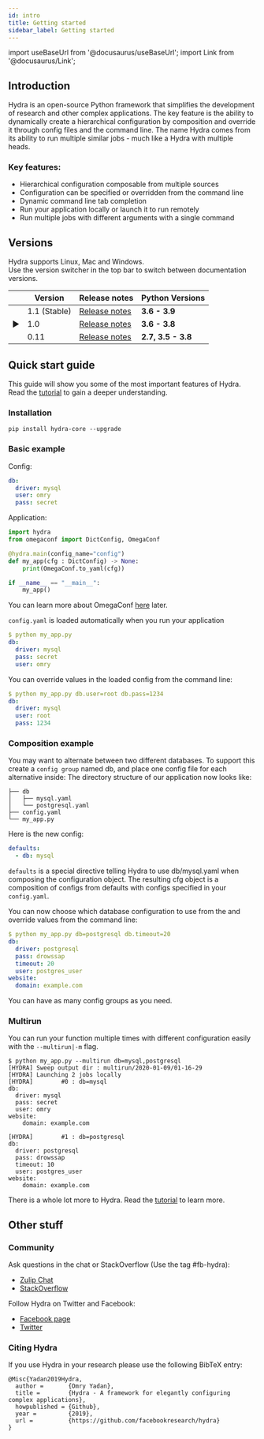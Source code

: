 ```yaml
---
id: intro
title: Getting started
sidebar_label: Getting started
---
```

import useBaseUrl from '@docusaurus/useBaseUrl';
import Link from '@docusaurus/Link';

## Introduction
Hydra is an open-source Python framework that simplifies the development of research and other complex applications.
The key feature is the ability to dynamically create a hierarchical configuration by composition and override it through config files and the command line. 
The name Hydra comes from its ability to run multiple similar jobs - much like a Hydra with multiple heads.

### Key features:

* Hierarchical configuration composable from multiple sources
* Configuration can be specified or overridden from the command line
* Dynamic command line tab completion
* Run your application locally or launch it to run remotely
* Run multiple jobs with different arguments with a single command

## Versions

Hydra supports Linux, Mac and Windows.  
Use the version switcher in the top bar to switch between documentation versions.
 
|        |          Version          |  Release notes                                                                      | Python Versions    |
| -------|---------------------------|-------------------------------------------------------------------------------------| -------------------|
|        | 1.1 (Stable)              | [Release notes](https://github.com/facebookresearch/hydra/releases/tag/v1.1.0)      | **3.6 - 3.9**      |
| &#9658;| 1.0                       | [Release notes](https://github.com/facebookresearch/hydra/releases/tag/v1.0.0rc1)   | **3.6 - 3.8**      |
|        | 0.11                      | [Release notes](https://github.com/facebookresearch/hydra/releases/tag/0.11.0)      | **2.7, 3.5 - 3.8** |

## Quick start guide
This guide will show you some of the most important features of Hydra.
Read the [tutorial](tutorials/basic/your_first_app/1_simple_cli.md) to gain a deeper understanding.

### Installation
```commandline
pip install hydra-core --upgrade
```

### Basic example
Config:
```yaml title="config.yaml"
db:
  driver: mysql
  user: omry
  pass: secret
```
Application:
```python {4-6} title="my_app.py"
import hydra
from omegaconf import DictConfig, OmegaConf

@hydra.main(config_name="config")
def my_app(cfg : DictConfig) -> None:
    print(OmegaConf.to_yaml(cfg))

if __name__ == "__main__":
    my_app()
```
You can learn more about OmegaConf [here](https://omegaconf.readthedocs.io/en/latest/usage.html#access-and-manipulation) later.

`config.yaml` is loaded automatically when you run your application
```yaml
$ python my_app.py
db:
  driver: mysql
  pass: secret
  user: omry
```

You can override values in the loaded config from the command line:
```yaml {4-5}
$ python my_app.py db.user=root db.pass=1234
db:
  driver: mysql
  user: root
  pass: 1234
```

### Composition example
You may want to alternate between two different databases. To support this create a `config group` named db,
and place one config file for each alternative inside:
The directory structure of our application now looks like:
```text
├── db
│   ├── mysql.yaml
│   └── postgresql.yaml
├── config.yaml
└── my_app.py
```

Here is the new config:
```yaml title="config.yaml"
defaults:
  - db: mysql
```

`defaults` is a special directive telling Hydra to use db/mysql.yaml when composing the configuration object.
The resulting cfg object is a composition of configs from defaults with configs specified in your `config.yaml`.

You can now choose which database configuration to use from the and override values from the command line: 
```yaml
$ python my_app.py db=postgresql db.timeout=20
db:
  driver: postgresql
  pass: drowssap
  timeout: 20
  user: postgres_user
website:
  domain: example.com
```
You can have as many config groups as you need.

### Multirun
You can run your function multiple times with different configuration easily with the `--multirun|-m` flag.


```
$ python my_app.py --multirun db=mysql,postgresql
[HYDRA] Sweep output dir : multirun/2020-01-09/01-16-29
[HYDRA] Launching 2 jobs locally
[HYDRA]        #0 : db=mysql
db:
  driver: mysql
  pass: secret
  user: omry
website:
    domain: example.com

[HYDRA]        #1 : db=postgresql
db:
  driver: postgresql
  pass: drowssap
  timeout: 10
  user: postgres_user
website:
    domain: example.com
```

There is a whole lot more to Hydra. Read the [tutorial](tutorials/basic/your_first_app/1_simple_cli.md) to learn more.

## Other stuff
### Community
Ask questions in the chat or StackOverflow (Use the tag #fb-hydra):
* [Zulip Chat](https://hydra-framework.zulipchat.com)
* [StackOverflow](https://stackoverflow.com/questions/tagged/fb-hydra)

Follow Hydra on Twitter and Facebook:
* [Facebook page](https://www.facebook.com/Hydra-Framework-109364473802509/)
* [Twitter](https://twitter.com/Hydra_Framework)


### Citing Hydra
If you use Hydra in your research please use the following BibTeX entry:
```text
@Misc{Yadan2019Hydra,
  author =       {Omry Yadan},
  title =        {Hydra - A framework for elegantly configuring complex applications},
  howpublished = {Github},
  year =         {2019},
  url =          {https://github.com/facebookresearch/hydra}
}
```
